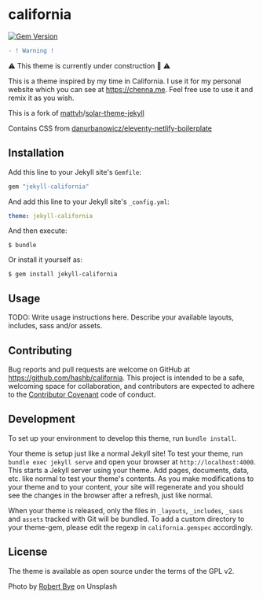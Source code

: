 # california

[![Gem Version](https://badge.fury.io/rb/jekyll-california.svg)](https://badge.fury.io/rb/jekyll-california)

```diff
- ! Warning !
```
:warning: This theme is currently under construction :construction: :warning:

This is a theme inspired by my time in California. I use it for my personal
website which you can see at https://chenna.me. Feel free use to use it and
remix it as you wish.

This is a fork of [mattvh](https://github.com/mattvh)/[solar-theme-jekyll](https://github.com/mattvh/solar-theme-jekyll)

Contains CSS from [danurbanowicz/eleventy-netlify-boilerplate](https://github.com/danurbanowicz/eleventy-netlify-boilerplate)

## Installation

Add this line to your Jekyll site's `Gemfile`:

```ruby
gem "jekyll-california"
```

And add this line to your Jekyll site's `_config.yml`:

```yaml
theme: jekyll-california
```

And then execute:

    $ bundle

Or install it yourself as:

    $ gem install jekyll-california

## Usage

TODO: Write usage instructions here. Describe your available layouts, includes, sass and/or assets.

## Contributing

Bug reports and pull requests are welcome on GitHub at https://github.com/hashb/california. This project is intended to be a safe, welcoming space for collaboration, and contributors are expected to adhere to the [Contributor Covenant](http://contributor-covenant.org) code of conduct.

## Development

To set up your environment to develop this theme, run `bundle install`.

Your theme is setup just like a normal Jekyll site! To test your theme, run `bundle exec jekyll serve` and open your browser at `http://localhost:4000`. This starts a Jekyll server using your theme. Add pages, documents, data, etc. like normal to test your theme's contents. As you make modifications to your theme and to your content, your site will regenerate and you should see the changes in the browser after a refresh, just like normal.

When your theme is released, only the files in `_layouts`, `_includes`, `_sass` and `assets` tracked with Git will be bundled.
To add a custom directory to your theme-gem, please edit the regexp in `california.gemspec` accordingly.

## License

The theme is available as open source under the terms of the GPL v2.

Photo by [Robert Bye](https://unsplash.com/@robertbye) on Unsplash




